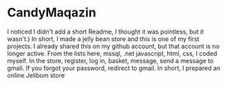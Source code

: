 # CandyMaqazin
I noticed I didn't add a short Readme, I thought it was pointless, but it wasn't.)
In short, I made a jelly bean store and this is one of my first projects.
I already shared this on my github account, but that account is no longer active.
From the lists here, mssql, .net javascript, html, css, I coded myself. In the store, register, log in, basket, message, send a message to gmail.
If you forgot your password, redirect to gmail. In short, I prepared an online Jelibom store
